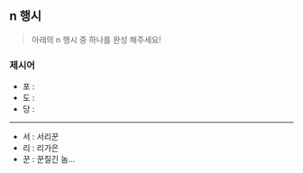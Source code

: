 ## n 행시
> 아래의 n 행시 중 하나를 완성 해주세요!

### 제시어
- 포 : 
- 도 : 
- 당 : 

---

- 서 : 서리꾼
- 리 : 리가은
- 꾼 : 꾼질긴 놈...
